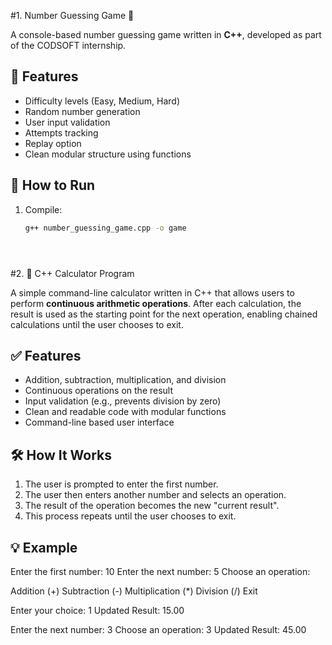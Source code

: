 #1. Number Guessing Game 🎯

A console-based number guessing game written in **C++**, developed as part of the CODSOFT internship.

## 🔹 Features
- Difficulty levels (Easy, Medium, Hard)
- Random number generation
- User input validation
- Attempts tracking
- Replay option
- Clean modular structure using functions

## 🚀 How to Run
1. Compile:
   ```bash
   g++ number_guessing_game.cpp -o game





#2. 🔢 C++ Calculator Program

A simple command-line calculator written in C++ that allows users to perform **continuous arithmetic operations**. After each calculation, the result is used as the starting point for the next operation, enabling chained calculations until the user chooses to exit.

## ✅ Features

- Addition, subtraction, multiplication, and division
- Continuous operations on the result
- Input validation (e.g., prevents division by zero)
- Clean and readable code with modular functions
- Command-line based user interface

## 🛠️ How It Works

1. The user is prompted to enter the first number.
2. The user then enters another number and selects an operation.
3. The result of the operation becomes the new "current result".
4. This process repeats until the user chooses to exit.

## 💡 Example
Enter the first number: 10
Enter the next number: 5
Choose an operation:

Addition (+)
Subtraction (-)
Multiplication (*)
Division (/)
Exit

Enter your choice: 1
Updated Result: 15.00

Enter the next number: 3
Choose an operation: 3
Updated Result: 45.00
